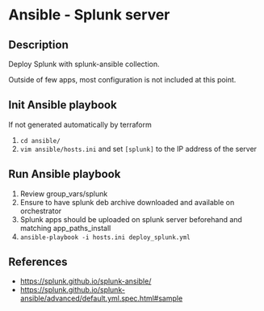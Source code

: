 # Ansible - Splunk server
## Description

Deploy Splunk with splunk-ansible collection.

Outside of few apps, most configuration is not included at this point.

## Init Ansible playbook
If not generated automatically by terraform
1. `cd ansible/`
1. `vim ansible/hosts.ini` and set `[splunk]` to the IP address of the server

## Run Ansible playbook
1. Review group_vars/splunk
1. Ensure to have splunk deb archive downloaded and available on orchestrator
1. Splunk apps should be uploaded on splunk server beforehand and matching app_paths_install
1. `ansible-playbook -i hosts.ini deploy_splunk.yml`

## References
* https://splunk.github.io/splunk-ansible/
* https://splunk.github.io/splunk-ansible/advanced/default.yml.spec.html#sample

